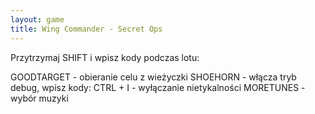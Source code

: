 ```yaml
---
layout: game
title: Wing Commander - Secret Ops
---
```


Przytrzymaj SHIFT i wpisz kody podczas lotu:

GOODTARGET 	- obieranie celu z wieżyczki
SHOEHORN 	- włącza tryb debug, wpisz kody:
             		  CTRL + I - wyłączanie nietykalności
MORETUNES 	- wybór muzyki
